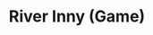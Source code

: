 ---
title: "River Inny (Game)"
address: "South Western Regional Fisheries Board, Sunnyside House, Macroom, Co. Cork"
tel: "+353 (0)26 41 222"
county: "Cork"
category: "Game Angling"
type: "Content"
lat: "51.8591423034668"
lng: "-10.173039436340332"
---